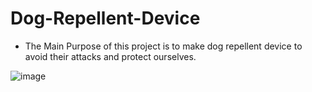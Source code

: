 # Dog-Repellent-Device
* The Main Purpose of this project is to make dog repellent device to avoid their attacks and protect ourselves.


![image](https://github.com/Mahi4052/Dog-Repellent-Device/assets/95848665/146fd5a0-51eb-4f1c-83f6-397c3ddae9a3)
